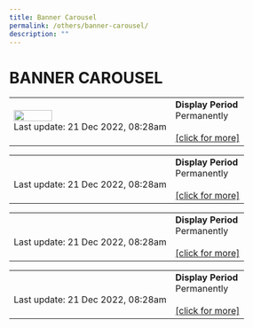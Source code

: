 ```yaml
---
title: Banner Carousel
permalink: /others/banner-carousel/
description: ""
---
```

# BANNER CAROUSEL

|   |   |
|---|---|
|  <a href="/images/Others/Banner%20Carousel/e78c27f91_774.png" target = "_blank"> <img src="/images/Announcements/3241389-200.png" style="width:50%"></a><br>Last update: 21 Dec 2022, 08:28am	 |  **Display Period** <br>Permanently<br><br><a href="" target="_blank">[click for more]</a>   |

|   |   |
|---|---|
|  <br>Last update: 21 Dec 2022, 08:28am	 |  **Display Period** <br>Permanently<br><br> <a href="" target="_blank">[click for more]</a>  |

|   |   |
|---|---|
|  <br>Last update: 21 Dec 2022, 08:28am	 |  **Display Period** <br>Permanently <br><br><a href="" target="_blank">[click for more]</a>  |

|   |   |
|---|---|
|  <br>Last update: 21 Dec 2022, 08:28am	 |  **Display Period** <br>Permanently <br><br><a href="" target="_blank">[click for more]</a>   |